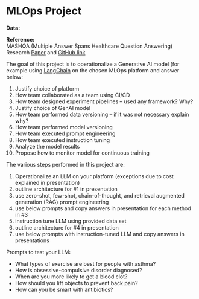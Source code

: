 # MLOps Project

**Data:**

**Reference:**  
MASHQA (Multiple Answer Spans Healthcare Question Answering) Research
[Paper](https://people.cs.vt.edu/mingzhu/papers/conf/emnlp2020.pdf) and [GitHub link](https://github.com/mingzhu0527/MASHQA)

The goal of this project is to operationalize a Generative AI model (for example using [LangChain](https://github.com/hwchase17/langchain) on the chosen MLOps platform and answer below: 
1. Justify choice of platform
2. How team collaborated as a team using CI/CD
3. How team designed experiment pipelines – used any framework? Why?
4. Justify choice of GenAI model
5. How team performed data versioning – if it was not necessary explain why?
6. How team performed model versioning
7. How team executed prompt engineering
8. How team executed instruction tuning
9. Analyze the model results
10. Propose how to monitor model for continuous training

The various steps performed in this project are:
1. Operationalize an LLM on your platform (exceptions due to cost explained in presentation)
2. outline architecture for #1 in presentation
3. use zero-shot, few-shot, chain-of-thought, and retrieval augmented generation (RAG) prompt engineering
4. use below prompts and copy answers in presentation for each method in #3
5. instruction tune LLM using provided data set
6. outline architecture for #4 in presentation
7. use below prompts with instruction-tuned LLM and copy answers in presentations

Prompts to test your LLM:
- What types of exercise are best for people with asthma?
- How is obsessive-compulsive disorder diagnosed?
- When are you more likely to get a blood clot?
- How should you lift objects to prevent back pain?
- How can you be smart with antibiotics?

